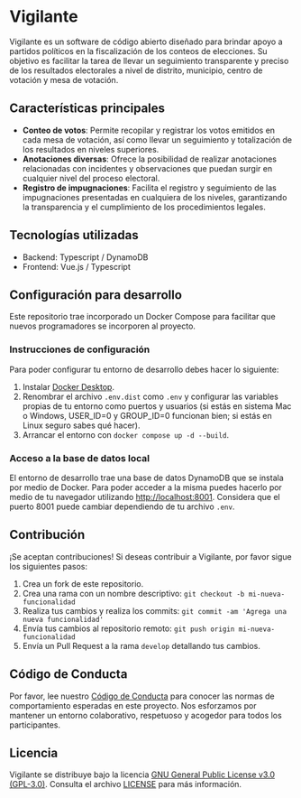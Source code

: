 # Vigilante

Vigilante es un software de código abierto diseñado para brindar apoyo a partidos políticos en la fiscalización de los conteos de elecciones. Su objetivo es facilitar la tarea de llevar un seguimiento transparente y preciso de los resultados electorales a nivel de distrito, municipio, centro de votación y mesa de votación.

## Características principales

- **Conteo de votos**: Permite recopilar y registrar los votos emitidos en cada mesa de votación, así como llevar un seguimiento y totalización de los resultados en niveles superiores.
- **Anotaciones diversas**: Ofrece la posibilidad de realizar anotaciones relacionadas con incidentes y observaciones que puedan surgir en cualquier nivel del proceso electoral.
- **Registro de impugnaciones**: Facilita el registro y seguimiento de las impugnaciones presentadas en cualquiera de los niveles, garantizando la transparencia y el cumplimiento de los procedimientos legales.

## Tecnologías utilizadas

- Backend: Typescript / DynamoDB
- Frontend: Vue.js / Typescript

## Configuración para desarrollo

Este repositorio trae incorporado un Docker Compose para facilitar que nuevos programadores se incorporen al proyecto.

### Instrucciones de configuración

Para poder configurar tu entorno de desarrollo debes hacer lo siguiente:

1. Instalar [Docker Desktop](https://docs.docker.com/engine/install/).
2. Renombrar el archivo `.env.dist` como `.env` y configurar las variables propias de tu entorno como puertos y usuarios (si estás en sistema Mac o Windows, USER_ID=0 y GROUP_ID=0 funcionan bien; si estás en Linux seguro sabes qué hacer).
3. Arrancar el entorno con `docker compose up -d --build`.

### Acceso a la base de datos local

El entorno de desarrollo trae una base de datos DynamoDB que se instala por medio de Docker. Para poder acceder a la misma puedes hacerlo por medio de tu navegador utilizando [http://localhost:8001](http://localhost:8001). Considera que el puerto 8001 puede cambiar dependiendo de tu archivo `.env`.

## Contribución

¡Se aceptan contribuciones! Si deseas contribuir a Vigilante, por favor sigue los siguientes pasos:

1. Crea un fork de este repositorio.
2. Crea una rama con un nombre descriptivo: `git checkout -b mi-nueva-funcionalidad`
3. Realiza tus cambios y realiza los commits: `git commit -am 'Agrega una nueva funcionalidad'`
4. Envía tus cambios al repositorio remoto: `git push origin mi-nueva-funcionalidad`
5. Envía un Pull Request a la rama `develop` detallando tus cambios.

## Código de Conducta

Por favor, lee nuestro [Código de Conducta](CODE_OF_CONDUCT.md) para conocer las normas de comportamiento esperadas en este proyecto. Nos esforzamos por mantener un entorno colaborativo, respetuoso y acogedor para todos los participantes.

## Licencia

Vigilante se distribuye bajo la licencia [GNU General Public License v3.0 (GPL-3.0)](https://opensource.org/licenses/GPL-3.0). Consulta el archivo [LICENSE](https://github.com/jatitoam/vigilante/blob/main/LICENSE) para más información.
